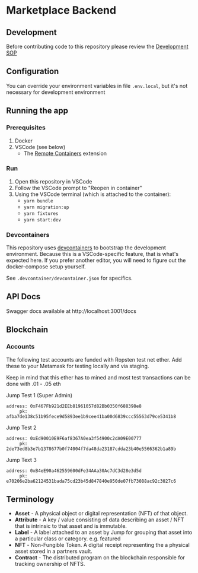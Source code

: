 # Marketplace Backend

## Development

Before contributing code to this repository please review the [Development SOP](DEVELOP.md)

## Configuration

You can override your environment variables in file `.env.local`, but it's not necessary for development environment

## Running the app

### Prerequisites

 1. Docker
 2. VSCode (see below)
     - The [Remote Containers](https://marketplace.visualstudio.com/items?itemName=ms-vscode-remote.remote-containers) extension

### Run

 1. Open this repository in VSCode
 2. Follow the VSCode prompt to "Reopen in container"
 3. Using the VSCode terminal (which is attached to the container):
     - `yarn bundle`
     - `yarn migration:up`
     - `yarn fixtures`
     - `yarn start:dev`

### Devcontainers

This repository uses [devcontainers](https://code.visualstudio.com/docs/remote/containers) to bootstrap the development environment. Because this is a VSCode-specific feature, that is what's expected here. If you prefer another editor, you will need to figure out the docker-compose setup yourself.

See `.devcontainer/devcontainer.json` for specifics.

## API Docs

Swagger docs available at
http://localhost:3001/docs

## Blockchain

### Accounts

The following test accounts are funded with Ropsten test net ether.  Add these to your
Metamask for testing locally and via staging.

Keep in mind that this ether has to mined and most test transactions can be done with .01 - .05 eth

Jump Test 1 (Super Admin)
```
address: 0xF467Fb921d2EEb81961057d82Bb0350f688398e8
     pk: afba7de138c51b95fece9d5893ee1b9cee41ba00d6839ccc55563d79ce5341b8
```

Jump Test 2
```
address: 0xEd90010E9F6af8367A0ea3f54900c2dA09E00777
     pk: 2de73ed8b3e7b1378677b0f74004f7da48da23187cdda23b40e5566362b1a89b
```

Jump Text 3
```
address: 0xB4eE90a462559600dFe34AAa30Ac7dC3d28e3d5d
     pk: e70206e2ba62124531bada75cd23b45d847840e950de07fb73088ac92c3027c6
```

## Terminology

- **Asset** - A physical object or digital representation (NFT) of that object.
- **Attribute** - A key / value consisting of data describing an asset / NFT that is intrinsic to that asset and is immutable.
- **Label** - A label attached to an asset by Jump for grouping that asset into a particular class or category.  e.g.  featured
- **NFT** - Non-Fungible Token.  A digital receipt representing the a physical asset stored in a partners vault.
- **Contract** - The distributed program on the blockchain responsible for tracking ownership of NFTS.
